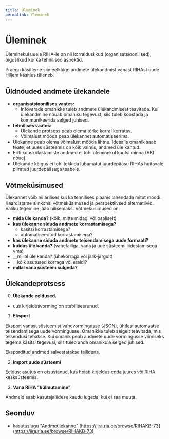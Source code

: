 ```yaml
---
title: Üleminek
permalink: Yleminek
---
```


# Üleminek

Üleminekul uuele RIHA-le on nii korralduslikud (organisatsioonilised), õiguslikud kui ka tehnilised aspektid.

<p class='rem'>Praegu käsitleme siin eelkõige andmete ülekandmist vanast RIHAst uude. Hiljem käsitlus täieneb.</p>

## Üldnõuded andmete ülekandele

- __organisatsioonilises vaates:__
  - Infovarade omanikke tuleb andmete ülekandmisest teavitada. Kui ülekandmine nõuab omaniku tegevust, siis tuleb koostada ja kommunikeerida selged juhised.
- __tehnilises vaates:__
  - Ülekande protsess peab olema tõrke korral korratav.
  - Võimalust mööda peab ülekannet automatiseerima.
- Ülekanne peab olema võimalust mööda lihtne. Ideaalis omanik saab teate, et uues süsteemis on kõik valmis, andmed üle kantud.
- Eriti kooskõlastamiste andmed ei tohi üleminekul kaotsi minna (AKI nõue).
- Ülekande käigus ei tohi tekkida lubamatut juurdepääsu RIHAs hoitavale piiratud juurdepääsuga teabele.

## Võtmeküsimused

Ülekannet võib nii ärilises kui ka tehnilises plaanis lahendada mitut moodi. Kaardistame siinkohal võtmeküsimused ja perspektiivsed alternatiivid. Valiku tegemine jääb hilisemaks. Võtmeküsimused on:
- __mida üle kanda?__ (kõik, mitte midagi või osaliselt)
- __kas ülekanne siduda andmete korrastamisega?__
  - käsitsi korrastamisega?
  - automatiseeritud korrastamisega?
- __kas ülekanne siduda andmete teisendamisega uude formaati?__  
- __kuidas üle kanda?__ (vahefailiga, vana ja uue süsteemi liidestamisega vms)
- __millal üle kanda? (ühekorraga või järk-järgult)
- __kõik asutused korraga või eraldi?
- __millal vana süsteem sulgeda?__

## Ülekandeprotsess

0. __Ülekande eeldused.__

- uus kirjeldusvorming on stabiliseerunud.

1. __Eksport__

Eksport vanast süsteemist vahevormingusse (JSON), ühtlasi automaatse teisendamisega uude vormingusse. Omanikke tuleb selgelt teavitada, mis teisendusi tehakse. Kui omanik peab andmete uude vormingusse viimiseks tegema käsitsi tegevusi, siis tuleb anda omanikule selged juhised.

Eksporditud andmed salvestatakse failidena.

2. __Import uude süsteemi__

Eeldus: asutus on otsustanud, kas hoiab kirjeldus enda juures või RIHA kesksüsteemis.

3. __Vana RIHA "külmutamine"__

Andmeid saab kasutajaliidese kaudu lugeda, kui ei saa muuta.

## Seonduv

- kasutuslugu "Andmeülekanne" [https://jira.ria.ee/browse/RIHAKB-73](https://jira.ria.ee/browse/RIHAKB-73)





